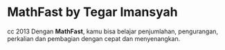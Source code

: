 # MathFast by Tegar Imansyah 
cc 2013
Dengan **MathFast**, kamu bisa belajar penjumlahan, pengurangan, perkalian dan pembagian dengan cepat dan menyenangkan.


